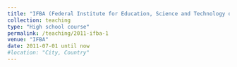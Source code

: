 ```yaml
---
title: "IFBA (Federal Institute for Education, Science and Technology of Bahia)"
collection: teaching
type: "High school course"
permalink: /teaching/2011-ifba-1
venue: "IFBA"
date: 2011-07-01 until now
#location: "City, Country"
---
```

